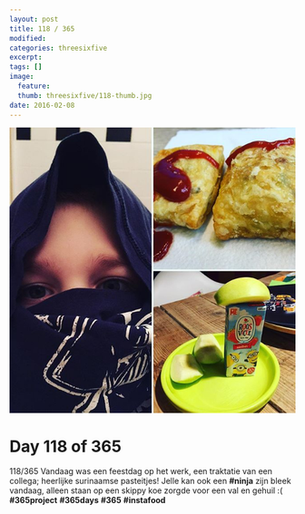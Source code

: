 ```yaml
---
layout: post
title: 118 / 365
modified:
categories: threesixfive
excerpt:
tags: []
image:
  feature: 
  thumb: threesixfive/118-thumb.jpg
date: 2016-02-08
---
```


![118](/images/threesixfive/118.jpg)

# Day 118 of 365

118/365 Vandaag was een feestdag op het werk, een traktatie van een collega; heerlijke surinaamse pasteitjes! Jelle kan ook een **\#ninja** zijn bleek vandaag, alleen staan op een skippy koe zorgde voor een val en gehuil :( **\#365project** **\#365days** **\#365** **\#instafood**
